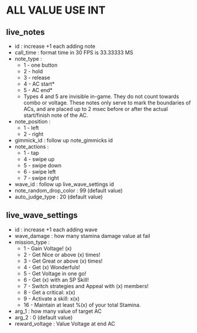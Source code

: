 # ALL VALUE USE INT

## live_notes
- id : increase +1 each adding note
- call_time : format time in 30 FPS is 33.33333 MS
- note_type :
  - 1 - one button
  - 2 - hold
  - 3 - release
  - 4 - AC start*
  - 5 - AC end*
  * Types 4 and 5 are invisible in-game. They do not count towards combo or voltage. These notes only serve to mark the boundaries of ACs, and are placed up to 2 msec before or after the actual start/finish note of the AC.
- note_position :
  - 1 - left
  - 2 - right
- gimmick_id : follow up note_gimmicks id
- note_actions :
  - 1 - tap
  - 4 - swipe up
  - 5 - swipe down
  - 6 - swipe left
  - 7 - swipe right
- wave_id : follow up live_wave_settings id
- note_random_drop_color : 99 (default value)
- auto_judge_type : 20 (default value)
## live_wave_settings
- id : increase +1 each adding wave
- wave_damage : how many stamina damage value at fail
- mission_type : 
  - 1 - Gain Voltage! (x)
  - 2 - Get Nice or above (x) times!
  - 3 - Get Great or above (x) times!
  - 4 - Get (x) Wonderfuls! 
  - 5 - Get Voltage in one go!
  - 6 - Get (x) with an SP Skill!
  - 7 - Switch strategies and Appeal with (x) members!
  - 8 - Get a critical: x(x)
  - 9 - Activate a skill: x(x)
  - 16 - Maintain at least %(x) of your total Stamina.
- arg_1 : how many value of target AC
- arg_2 : 0 (default value)
- reward_voltage : Value Voltage at end AC

